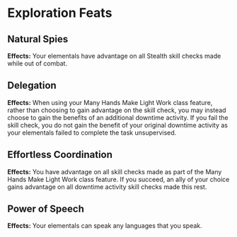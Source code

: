 # Exploration Feats

## Natural Spies

**Effects:** Your elementals have advantage on all Stealth skill checks made while out of combat.

## Delegation

**Effects:** When using your Many Hands Make Light Work class feature, rather than choosing to gain advantage on the skill check, you may instead choose to gain the benefits of an additional downtime activity. If you fail the skill check, you do not gain the benefit of your original downtime activity as your elementals failed to complete the task unsupervised.

## Effortless Coordination

**Effects:** You have advantage on all skill checks made as part of the Many Hands Make Light Work class feature. If you succeed, an ally of your choice gains advantage on all downtime activity skill checks made this rest.

## Power of Speech

**Effects:** Your elementals can speak any languages that you speak.
